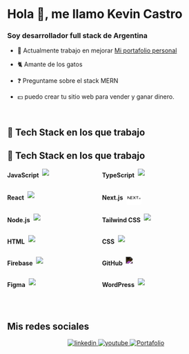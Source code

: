 # Hola 👋, me llamo Kevin Castro

### Soy desarrollador full stack de Argentina
  

- 🔭 Actualmente trabajo en mejorar [Mi portafolio personal](https://portafolio3-95zh.vercel.app/)  
  

- 🐈 Amante de los gatos
  

- ❓ Preguntame sobre el stack MERN   
  

- 💵 puedo crear tu sitio web para vender y ganar dinero.  
  

<br/>  


##  🚀 Tech Stack en los que trabajo
## 🚀 Tech Stack en los que trabajo

<div style="display: flex; flex-wrap: wrap; justify-content: flex-start; gap: 20px;">

  <div style="display: flex; align-items: center; gap: 8px; min-width: 200px;">
    <strong>JavaScript</strong>
    <img src="https://cdn.jsdelivr.net/gh/devicons/devicon/icons/javascript/javascript-original.svg" height="30" />
  </div>

  <div style="display: flex; align-items: center; gap: 8px; min-width: 200px;">
    <strong>TypeScript</strong>
    <img src="https://cdn.jsdelivr.net/gh/devicons/devicon/icons/typescript/typescript-original.svg" height="30" />
  </div>

  <div style="display: flex; align-items: center; gap: 8px; min-width: 200px;">
    <strong>React</strong>
    <img src="https://cdn.jsdelivr.net/gh/devicons/devicon/icons/react/react-original.svg" height="30" />
  </div>

  <div style="display: flex; align-items: center; gap: 8px; min-width: 200px;">
    <strong>Next.js</strong>
    <img src="https://raw.githubusercontent.com/devicons/devicon/master/icons/nextjs/nextjs-original-wordmark.svg" height="30" style="background: white; padding: 2px; border-radius: 4px;" />
  </div>

  <div style="display: flex; align-items: center; gap: 8px; min-width: 200px;">
    <strong>Node.js</strong>
    <img src="https://cdn.jsdelivr.net/gh/devicons/devicon/icons/nodejs/nodejs-original.svg" height="30" />
  </div>

  <div style="display: flex; align-items: center; gap: 8px; min-width: 200px;">
    <strong>Tailwind CSS</strong>
    <img src="https://www.vectorlogo.zone/logos/tailwindcss/tailwindcss-icon.svg" height="30" />
  </div>

  <div style="display: flex; align-items: center; gap: 8px; min-width: 200px;">
    <strong>HTML</strong>
    <img src="https://cdn.jsdelivr.net/gh/devicons/devicon/icons/html5/html5-original.svg" height="30" />
  </div>

  <div style="display: flex; align-items: center; gap: 8px; min-width: 200px;">
    <strong>CSS</strong>
    <img src="https://cdn.jsdelivr.net/gh/devicons/devicon/icons/css3/css3-original.svg" height="30" />
  </div>

  <div style="display: flex; align-items: center; gap: 8px; min-width: 200px;">
    <strong>Firebase</strong>
    <img src="https://cdn.jsdelivr.net/gh/devicons/devicon/icons/firebase/firebase-plain.svg" height="30" />
  </div>

  <div style="display: flex; align-items: center; gap: 8px; min-width: 200px;">
    <strong>GitHub</strong>
    <img src="https://cdn.jsdelivr.net/gh/devicons/devicon/icons/github/github-original.svg" height="30" style="filter: invert(1);" />
  </div>

  <div style="display: flex; align-items: center; gap: 8px; min-width: 200px;">
    <strong>Figma</strong>
    <img src="https://cdn.jsdelivr.net/gh/devicons/devicon/icons/figma/figma-original.svg" height="30" />
  </div>

  <div style="display: flex; align-items: center; gap: 8px; min-width: 200px;">
    <strong>WordPress</strong>
    <img src="https://cdn.jsdelivr.net/gh/devicons/devicon/icons/wordpress/wordpress-original.svg" height="30" />
  </div>

</div>




###

<br/>  


## Mis redes sociales   
<div align="center">
<a href="https://www.linkedin.com/in/kevin-castro-b12357214/" target="_blank">
<img src=https://img.shields.io/badge/linkedin-%231E77B5.svg?&style=for-the-badge&logo=linkedin&logoColor=white alt=linkedin style="margin-bottom: 5px;" />
</a>
<a href="https://www.youtube.com/@practicandoprogramacion2022" target="_blank">
<img src=https://img.shields.io/badge/youtube-%23EE4831.svg?&style=for-the-badge&logo=youtube&logoColor=white alt=youtube style="margin-bottom: 5px;" />
</a>
<a href="https://portafolio3-95zh.vercel.app/" target="_blank">
<img src="https://img.shields.io/badge/Portafolio-%2324292e.svg?&style=for-the-badge&logo=portfolio&logoColor=white" alt="Portafolio" style="margin-bottom: 5px;" />
</a>  
</div>  
  

<br/>  
